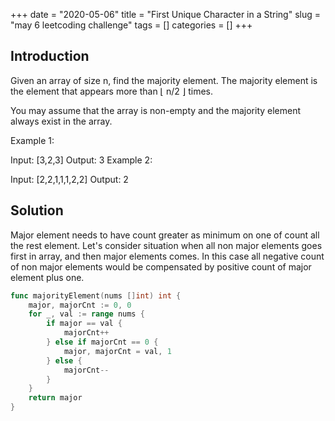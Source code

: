 +++
date = "2020-05-06"
title = "First Unique Character in a String"
slug = "may 6 leetcoding challenge"
tags = []
categories = []
+++

## Introduction

Given an array of size n, find the majority element. The majority element is the element that appears more than ⌊ n/2 ⌋ times.

You may assume that the array is non-empty and the majority element always exist in the array.

Example 1:

Input: [3,2,3]
Output: 3
Example 2:

Input: [2,2,1,1,1,2,2]
Output: 2

## Solution

Major element needs to have count greater as minimum on one of count all the rest element.
Let's consider situation when all non major elements goes first in array, and then major elements comes.
In this case all negative count of non major elements would be compensated by positive count of major element
plus one.


``` go
func majorityElement(nums []int) int {
    major, majorCnt := 0, 0
    for _, val := range nums {
        if major == val {
            majorCnt++
        } else if majorCnt == 0 {
            major, majorCnt = val, 1
        } else {
            majorCnt--
        }
    }
    return major
}
```
